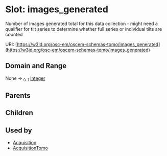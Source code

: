 
# Slot: images_generated

Number of images generated total for this data collection - might need a qualifier for tilt series to determine whether full series or individual tilts are counted

URI: [https://w3id.org/osc-em/oscem-schemas-tomo/images_generated](https://w3id.org/osc-em/oscem-schemas-tomo/images_generated)


## Domain and Range

None &#8594;  <sub>0..1</sub> [Integer](types/Integer.md)

## Parents


## Children


## Used by

 * [Acquisition](Acquisition.md)
 * [AcquisitionTomo](AcquisitionTomo.md)
